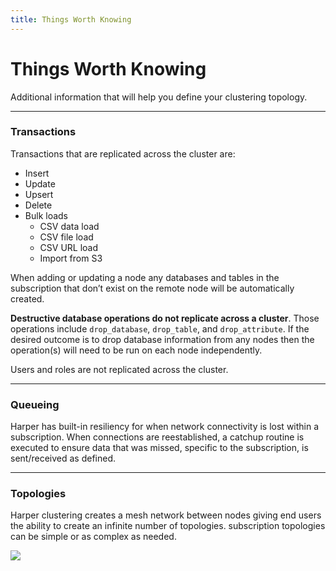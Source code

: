 ```yaml
---
title: Things Worth Knowing
---
```


# Things Worth Knowing

Additional information that will help you define your clustering topology.

---

### Transactions

Transactions that are replicated across the cluster are:

- Insert
- Update
- Upsert
- Delete
- Bulk loads
  - CSV data load
  - CSV file load
  - CSV URL load
  - Import from S3

When adding or updating a node any databases and tables in the subscription that don’t exist on the remote node will be automatically created.

**Destructive database operations do not replicate across a cluster**. Those operations include `drop_database`, `drop_table`, and `drop_attribute`. If the desired outcome is to drop database information from any nodes then the operation(s) will need to be run on each node independently.

Users and roles are not replicated across the cluster.

---

### Queueing

Harper has built-in resiliency for when network connectivity is lost within a subscription. When connections are reestablished, a catchup routine is executed to ensure data that was missed, specific to the subscription, is sent/received as defined.

---

### Topologies

Harper clustering creates a mesh network between nodes giving end users the ability to create an infinite number of topologies. subscription topologies can be simple or as complex as needed.

![](/clustering/figure6.png)
